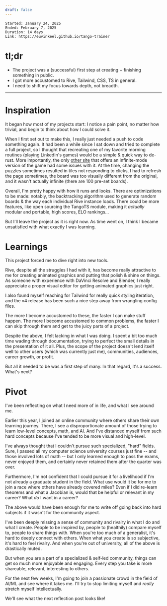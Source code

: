 ```yaml
---
draft: false
---
```

```
Started: January 24, 2025
Ended: February 7, 2025
Duration: 14 days
Link: https://euvinkeel.github.io/tango-trainer
```

# tl;dr
* The project was a (successful) first step at creating + finishing something in public.
* I got more accustomed to Rive, Tailwind, CSS, TS in general.
* I need to shift my focus towards depth, not breadth.

---
# Inspiration
It began how most of my projects start: I notice a pain point, no matter how trivial, and begin to think about how I could solve it.

When I first set out to make this, I really just needed a push to code something again. It had been a while since I sat down and tried to complete a full project, so I thought that recreating one of my favorite morning routines (playing LinkedIn's games) would be a simple & quick way to de-rust. More importantly, the only [other site](https://tangogame.org) that offers an infinite-mode version of the game had some issues with it. At the time, changing the puzzles sometimes resulted in tiles not responding to clicks, I had to refresh the page sometimes, the board was too visually different from the original, and it wasn't actually infinite (there are 100 pre-set boards).

Overall, I'm pretty happy with how it runs and looks. There are optimizations to be made: notably, the backtracking algorithm used to generate random boards & the way each individual Rive instance loads. There could be more features, like open sourcing the TangoTS module, making it *actually* modular and portable, high scores, ELO rankings...

But I'll leave the project as it is right now. As time went on, I think I became unsatisfied with what exactly I was learning.


# Learnings

This project forced me to dive right into new tools.

Rive, despite all the struggles I had with it, has become really attractive to me for creating animated graphics and putting that polish & shine on things. As someone with experience with DaVinci Resolve and Blender, I really appreciate a proper visual editor for getting animated graphics just right. 

I also found myself reaching for Tailwind for really quick styling iteration, and the v4 release has been such a nice step away from wrangling config files.

The more I become accustomed to these, the faster I can make stuff happen. The more I become accustomed to common problems, the faster I can skip through them and get to the juicy parts of a project.



Despite the above, I felt lacking in what I was doing.
I spent a bit too much time wading through documentation, trying to perfect the small details in the presentation of it all. Plus, the scope of the project doesn't lend itself well to other users (which was currently just me), communities, audiences, career growth, or profit.

But all it needed to be was a first step of many. In that regard, it's a success. What's next?

# Pivot

I've been reflecting on what I need more of in life, and what I see around me.

Earlier this year, I joined an online community where others share their own learning journey. There, I see a disproportionate amount of those trying to learn low-level concepts, math, and AI. And I've distanced myself from such hard concepts because I've tended to be more visual and high-level.

I've always thought that I couldn't pursue such specialized, "hard" fields. Sure, I passed all my computer science university courses just fine -- and those involved lots of math -- but I only learned enough to pass the exams, never enjoyed them, and certainly never retained them after the quarter was over.

Furthermore, I'm not confident that I could pursue it for a livelihood if I'm not already a graduate student in the field. What use would it be for me to join a race where others have already covered miles? Even if I did re-learn theorems and what a Jacobian is, would that be helpful or relevant in my career? What *do* I want in a career?



The above would have been enough for me to write off going back into hard subjects if it wasn't for the community aspect.



I've been deeply missing a sense of community and rivalry in what I do and what I create. People to be inspired by, people to (healthily) compare myself to, people to share things with. When you're too much of a generalist, it's hard to deeply connect with others. When what you create is so subjective, it's hard to feel rivalry. And when you're out of university, all of the above is drastically muted.

But when you are a part of a specialized & self-led community, things can get so much more enjoyable and engaging. Every step you take is more shareable, relevant, interesting to others.


For the next few weeks, I'm going to join a passionate crowd in the field of AI/ML and see where it takes me. I'll try to stop limiting myself and *really* stretch myself intellectually.


We'll see what the next reflection post looks like!
